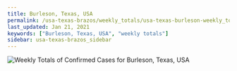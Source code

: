 ```yaml
---
title: Burleson, Texas, USA
permalink: /usa-texas-brazos/weekly_totals/usa-texas-burleson-weekly_totals.html
last_updated: Jan 21, 2021
keywords: ["Burleson, Texas, USA", "weekly totals"]
sidebar: usa-texas-brazos_sidebar
---
```


![Weekly Totals of Confirmed Cases for Burleson, Texas, USA](/covid_tracker/images/graphs/usa-texas-burleson-weekly_totals_graph.png)

